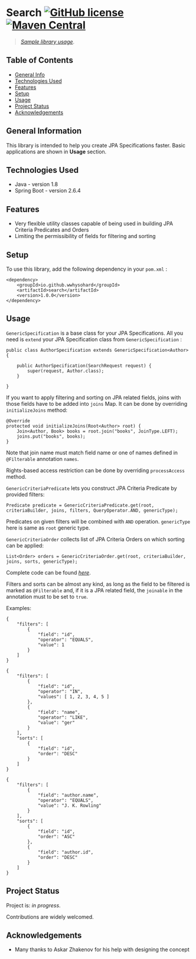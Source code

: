 # Search [![GitHub license](https://img.shields.io/github/license/wwhysohard/search)](https://github.com/wwhysohard/search/blob/master/LICENSE) [![Maven Central](https://shields.api-test.nl:/maven-central/v/io.github.wwhysohard/search?color=1&versionPrefix=1.0.0)](https://search.maven.org/artifact/io.github.wwhysohard/search/1.0.0/jar)
> [_Sample library usage_](https://github.com/wwhysohard/sample-search-usage). 

## Table of Contents
* [General Info](#general-information)
* [Technologies Used](#technologies-used)
* [Features](#features)
* [Setup](#setup)
* [Usage](#usage)
* [Project Status](#project-status)
* [Acknowledgements](#acknowledgements)


## General Information
This library is intended to help you create JPA Specifications faster. Basic applications are shown in **Usage** section.


## Technologies Used
- Java - version 1.8
- Spring Boot - version 2.6.4


## Features
- Very flexible utility classes capable of being used in building JPA Criteria Predicates and Orders
- Limiting the permissibility of fields for filtering and sorting


## Setup
To use this library, add the following dependency in your `pom.xml` :

```
<dependency>
    <groupId>io.github.wwhysohard</groupId>
    <artifactId>search</artifactId>
    <version>1.0.0</version>
</dependency>
```


## Usage
`GenericSpecification` is a base class for your JPA Specifications. All you need is `extend` your JPA Specification class from `GenericSpecification` :

```
public class AuthorSpecification extends GenericSpecification<Author> {

    public AuthorSpecification(SearchRequest request) {
        super(request, Author.class);
    }
    
}
```

If you want to apply filtering and sorting on JPA related fields, joins with those fields have to be added into `joins` Map. It can be done by overriding `initializeJoins` method:

```
@Override
protected void initializeJoins(Root<Author> root) {
    Join<Author, Book> books = root.join("books", JoinType.LEFT);
    joins.put("books", books);
}
```

Note that join name must match field name or one of names defined in `@Filterable` annotation `names`.

Rights-based access restriction can be done by overriding `processAccess` method.

`GenericCriteriaPredicate` lets you construct JPA Criteria Predicate by provided filters:

```
Predicate predicate = GenericCriteriaPredicate.get(root, criteriaBuilder, joins, filters, QueryOperator.AND, genericType);
```

Predicates on given filters will be combined with `AND` operation. `genericType` here is same as `root` generic type. 

`GenericCriteriaOrder` collects list of JPA Criteria Orders on which sorting can be applied:

```
List<Order> orders = GenericCriteriaOrder.get(root, criteriaBuilder, joins, sorts, genericType);
```

Complete code can be found [_here_](https://github.com/wwhysohard/sample-search-usage).

Filters and sorts can be almost any kind, as long as the field to be filtered is marked as `@Filterable` and, if it is a JPA related field, the `joinable` in the annotation must to be set to `true`.

Examples:

```
{
    "filters": [
        {
            "field": "id",
            "operator": "EQUALS",
            "value": 1
        }
    ]
}
```

```
{
    "filters": [
        {
            "field": "id",
            "operator": "IN",
            "values": [ 1, 2, 3, 4, 5 ]
        },
        {
            "field": "name",
            "operator": "LIKE",
            "value": "ger"
        }
    ],
    "sorts": [
        {
            "field": "id",
            "order": "DESC"
        }
    ]
}
```

```
{
    "filters": [
        {
            "field": "author.name",
            "operator": "EQUALS",
            "value": "J. K. Rowling"
        }
    ],
    "sorts": [
        {
            "field": "id",
            "order": "ASC"
        },
        {
            "field": "author.id",
            "order": "DESC"
        }
    ]
}
```


## Project Status
Project is: _in progress_. 

Contributions are widely welcomed.


## Acknowledgements
- Many thanks to Askar Zhakenov for his help with designing the concept
